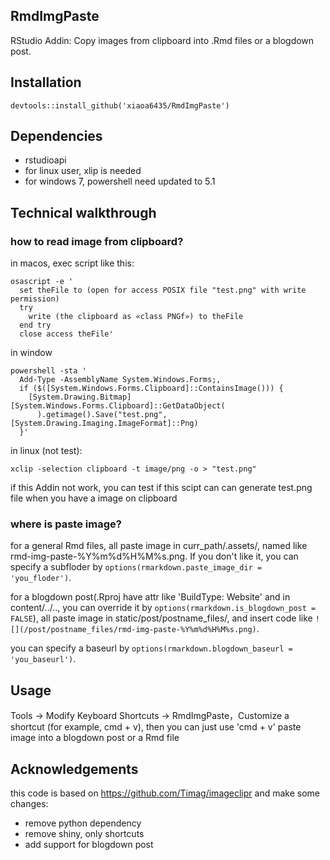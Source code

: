 ## RmdImgPaste

RStudio Addin: Copy images from clipboard into .Rmd files or a blogdown post.

## Installation
`devtools::install_github('xiaoa6435/RmdImgPaste')`

## Dependencies
- rstudioapi
- for linux user, xlip is needed
- for windows 7, powershell need updated to 5.1 

## Technical walkthrough

### how to read image from clipboard?
in macos, exec script like this:
```
osascript -e '
  set theFile to (open for access POSIX file "test.png" with write permission)
  try
    write (the clipboard as «class PNGf») to theFile
  end try
  close access theFile'
```

in window
```
powershell -sta '
  Add-Type -AssemblyName System.Windows.Forms;,
  if ($([System.Windows.Forms.Clipboard]::ContainsImage())) {
    [System.Drawing.Bitmap][System.Windows.Forms.Clipboard]::GetDataObject(
      ).getimage().Save("test.png", [System.Drawing.Imaging.ImageFormat]::Png)
  }'
```

in linux (not test):
```
xclip -selection clipboard -t image/png -o > "test.png"
```

if this Addin not work, you can test if this scipt can can generate test.png file when
you have a image on clipboard

### where is paste image?

for a general Rmd files, all paste image in curr_path/.assets/, named like rmd-img-paste-%Y%m%d%H%M%s.png. If you don't like it, you can specify a subfloder by `options(rmarkdown.paste_image_dir = 'you_floder')`.

for a blogdown post(.Rproj have attr like 'BuildType: Website' and in content/../.., you can override it by `options(rmarkdown.is_blogdown_post = FALSE`), all paste image in static/post/postname_files/, and
insert code like `![](/post/postname_files/rmd-img-paste-%Y%m%d%H%M%s.png)`.

you can specify a baseurl by `options(rmarkdown.blogdown_baseurl = 'you_baseurl')`.

## Usage
Tools -> Modify Keyboard Shortcuts -> RmdImgPaste，Customize a shortcut (for example, cmd + v), then you can just use 'cmd + v' paste image into a blogdown post or a Rmd file

## Acknowledgements
this code is based on https://github.com/Timag/imageclipr and make some changes:

- remove python dependency
- remove shiny, only shortcuts
- add support for blogdown post



